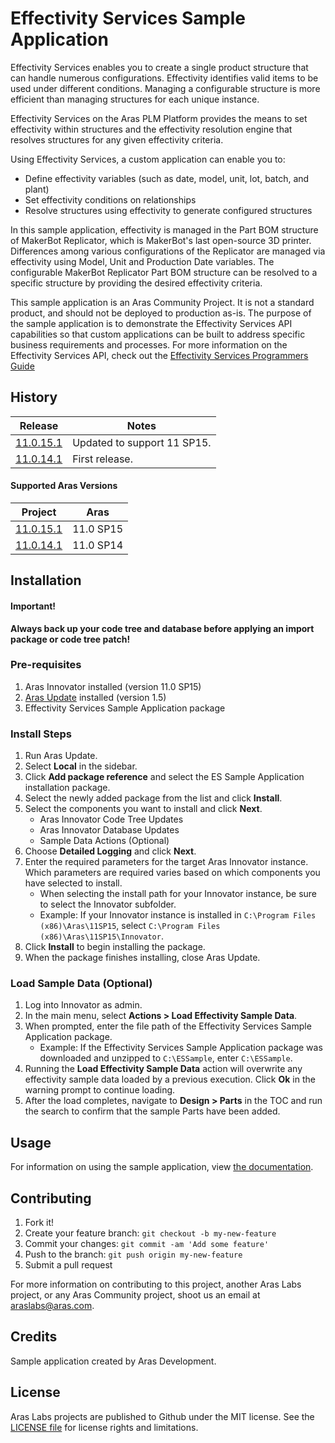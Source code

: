 # Effectivity Services Sample Application

Effectivity Services enables you to create a single product structure that can handle numerous configurations. Effectivity identifies valid items to be used under different conditions. Managing a configurable structure is more efficient than managing structures for each unique instance.

Effectivity Services on the Aras PLM Platform provides the means to set effectivity within structures and the effectivity resolution engine that resolves structures for any given effectivity criteria.

Using Effectivity Services, a custom application can enable you to:

* Define effectivity variables (such as date, model, unit, lot, batch, and plant)
* Set effectivity conditions on relationships
* Resolve structures using effectivity to generate configured structures

In this sample application, effectivity is managed in the Part BOM structure of MakerBot Replicator, which is MakerBot's last open-source 3D printer. Differences among various configurations of the Replicator are managed via effectivity using Model, Unit and Production Date variables. The configurable MakerBot Replicator Part BOM structure can be resolved to a specific structure by providing the desired effectivity criteria.

This sample application is an Aras Community Project. It is not a standard product, and should not be deployed to production as-is. The purpose of the sample application is to demonstrate the Effectivity Services API capabilities so that custom applications can be built to address specific business requirements and processes. For more information on the Effectivity Services API, check out the [Effectivity Services Programmers Guide](./Documentation/Aras%20Innovator%2011.0%20-%20Effectivity%20Services%20Programmers%20Guide.pdf)

## History

Release | Notes
--------|--------
[11.0.15.1](https://github.com/ArasLabs/effectivity-sample-application/releases/tag/11.0.15.1) | Updated to support 11 SP15.
[11.0.14.1](https://github.com/ArasLabs/effectivity-sample-application/releases/tag/11.0.14.1) | First release.

#### Supported Aras Versions

Project | Aras
--------|------
[11.0.15.1](https://github.com/ArasLabs/effectivity-sample-application/releases/tag/11.0.15.1) | 11.0 SP15
[11.0.14.1](https://github.com/ArasLabs/effectivity-sample-application/releases/tag/11.0.14.1) | 11.0 SP14

## Installation

#### Important!
**Always back up your code tree and database before applying an import package or code tree patch!**

### Pre-requisites

1. Aras Innovator installed (version 11.0 SP15)
2. [Aras Update](http://www.aras.com/support/downloads/) installed (version 1.5)
3. Effectivity Services Sample Application package

### Install Steps

<!-- TODO: Add screenshot(s) -->

1. Run Aras Update.
2. Select **Local** in the sidebar.
3. Click **Add package reference** and select the ES Sample Application installation package.
4. Select the newly added package from the list and click **Install**.
5. Select the components you want to install and click **Next**.
    * Aras Innovator Code Tree Updates
    * Aras Innovator Database Updates
    * Sample Data Actions (Optional)
6. Choose **Detailed Logging** and click **Next**.
7. Enter the required parameters for the target Aras Innovator instance. Which parameters are required varies based on which components you have selected to install.
    * When selecting the install path for your Innovator instance, be sure to select the Innovator subfolder. 
    * Example: If your Innovator instance is installed in `C:\Program Files (x86)\Aras\11SP15`, select `C:\Program Files (x86)\Aras\11SP15\Innovator`.
8. Click **Install** to begin installing the package.
9. When the package finishes installing, close Aras Update.

### Load Sample Data (Optional)

1. Log into Innovator as admin.
2. In the main menu, select **Actions > Load Effectivity Sample Data**.
3. When prompted, enter the file path of the Effectivity Services Sample Application package.
    * Example: If the Effectivity Services Sample Application package was downloaded and unzipped to `C:\ESSample`, enter `C:\ESSample`.
4. Running the **Load Effectivity Sample Data** action will overwrite any effectivity sample data loaded by a previous execution. Click **Ok** in the warning prompt to continue loading.
5. After the load completes, navigate to **Design > Parts** in the TOC and run the search to confirm that the sample Parts have been added.

## Usage

For information on using the sample application, view [the documentation](./Documentation/Effectivity%20Services%20Sample%20Application.pdf).

## Contributing

1. Fork it!
2. Create your feature branch: `git checkout -b my-new-feature`
3. Commit your changes: `git commit -am 'Add some feature'`
4. Push to the branch: `git push origin my-new-feature`
5. Submit a pull request

For more information on contributing to this project, another Aras Labs project, or any Aras Community project, shoot us an email at araslabs@aras.com.

## Credits

Sample application created by Aras Development.

## License

Aras Labs projects are published to Github under the MIT license. See the [LICENSE file](./LICENSE.md) for license rights and limitations.